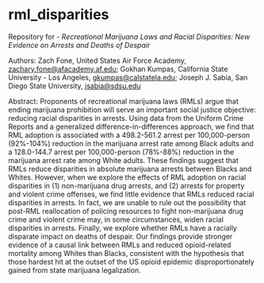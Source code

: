 # rml_disparities
Repository for - _Recreational Marijuana Laws and Racial Disparities: New Evidence on Arrests and Deaths of Despair_

Authors: Zach Fone, United States Air Force Academy, zachary.fone@afacademy.af.edu; Gokhan Kumpas, California State University - Los Angeles, gkumpas@calstatela.edu; Joseph J. Sabia, San Diego State University, jsabia@sdsu.edu

Abstract: Proponents of recreational marijuana laws (RMLs) argue that ending marijuana prohibition will serve an important social justice objective: reducing racial disparities in arrests. Using data from the Uniform Crime Reports and a generalized difference-in-differences approach, we find that RML adoption is associated with a 498.2-561.2 arrest per 100,000-person (92%-104%) reduction in the marijuana arrest rate among Black adults and a 128.0-144.7 arrest per 100,000-person (78%-88%) reduction in the marijuana arrest rate among White adults.  These findings suggest that RMLs reduce disparities in absolute marijuana arrests between Blacks and Whites.  However, when we explore the effects of RML adoption on racial disparities in (1) non-marijuana drug arrests, and (2) arrests for property and violent crime offenses, we find little evidence that RMLs reduced racial disparities in arrests. In fact, we are unable to rule out the possibility that post-RML reallocation of policing resources to fight non-marijuana drug crime and violent crime may, in some circumstances, widen racial disparities in arrests. Finally, we explore whether RMLs have a racially disparate impact on deaths of despair.  Our findings provide stronger evidence of a causal link between RMLs and reduced opioid-related mortality among Whites than Blacks, consistent with the hypothesis that those hardest hit at the outset of the US opioid epidemic disproportionately gained from state marijuana legalization.

